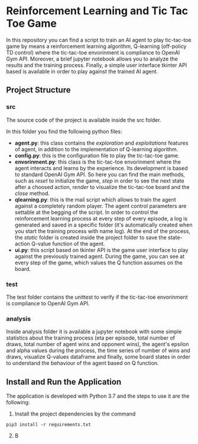 # Reinforcement Learning and Tic Tac Toe Game

In this repository you can find a script to train an AI agent to play tic-tac-toe game by means a reinforcement learning algorithm, Q-learning (off-policy TD control) where the tic-tac-toe envorinment is compliance to OpenAI Gym API. Moreover, a brief jupyter notebook allows you to analyze the results and the training process. Finally, a simple user interface tkinter API based is available in order to play against the trained AI agent.

## Project Structure

### src

The source code of the project is available inside the src folder.

In this folder you find the following python files:
- **agent.py**: this class contains the *exploration* and *exploitations* features of agent, in addition to the implementation of Q-learning algorithm.
- **config.py**: this is the configuration file to play the tic-tac-toe game.
- **envorinment.py**: this class is the tic-tac-toe envorinment where the agent interacts and learns by the experience. Its development is based to standard OpenAI Gym API. So here you can find the main methods, such as *reset* to initialize the game, *step* in order to see the next state after a choosed action, *render* to visualize the tic-tac-toe board and the *close* method.
- **qlearning.py**: this is the mail script which allows to train the agent against a completely random player. The agent control parameters are settable at the begging of the script. In order to control the reinforcement learning process at every step of every episode, a log is generated and saved in a specific folder (it's automatically created when you start the training process with name log). At the end of the process, the *static* folder is created inside the project folder to save the state-action Q-value function of the agent.
- **ui.py**: this script based on tkinter API is the game user interface to play against the previously trained agent. During the game, you can see at every step of the game, which values the Q function assumes on the board. 

### test

The test folder contains the unittest to verify if the tic-tac-toe envorinment is compliance to OpenAI Gym API.

### analysis

Inside analysis folder it is available a jupyter notebook with some simple statistics about the training process (eta per episode, total number of draws, total number of agent wins and opponent wins), the agent's epsilon and alpha values during the process, the time series of number of wins and draws, visualize Q-values dataframe and finally, some board states in order to understand the behaviour of the agent based on Q function.

## Install and Run the Application

The application is developed with Python 3.7 and the steps to use it are the following:

1. Install the project dependencies by the command
```
pip3 install -r requirements.txt
```

2. B

